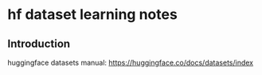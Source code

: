 # hf dataset learning notes

## Introduction

huggingface datasets manual: <https://huggingface.co/docs/datasets/index>
